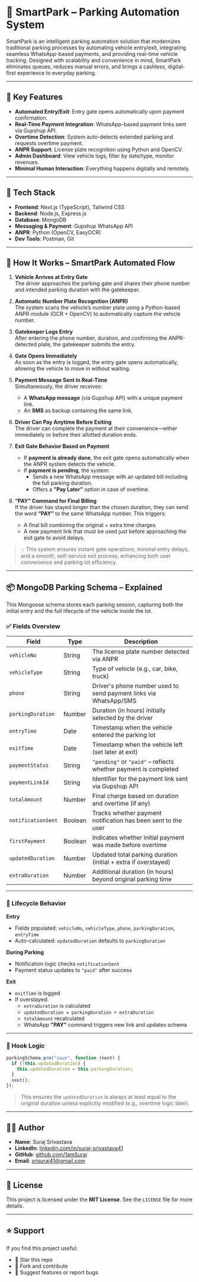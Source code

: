 # 🚗 SmartPark – Parking Automation System

SmartPark is an intelligent parking automation solution that modernizes traditional parking processes by automating vehicle entry/exit, integrating seamless WhatsApp-based payments, and providing real-time vehicle tracking. Designed with scalability and convenience in mind, SmartPark eliminates queues, reduces manual errors, and brings a cashless, digital-first experience to everyday parking.

---

## 📌 Key Features

- **Automated Entry/Exit**: Entry gate opens automatically upon payment confirmation.
- **Real-Time Payment Integration**: WhatsApp-based payment links sent via Gupshup API.
- **Overtime Detection**: System auto-detects extended parking and requests overtime payment.
- **ANPR Support**: License plate recognition using Python and OpenCV.
- **Admin Dashboard**: View vehicle logs, filter by date/type, monitor revenues.
- **Minimal Human Interaction**: Everything happens digitally and remotely.

---

## 🧱 Tech Stack

- **Frontend**: Next.js (TypeScript), Tailwind CSS
- **Backend**: Node.js, Express.js
- **Database**: MongoDB
- **Messaging & Payment**: Gupshup WhatsApp API
- **ANPR**: Python (OpenCV, EasyOCR)
- **Dev Tools**: Postman, Git

---

## 🏁 How It Works – SmartPark Automated Flow

1. **Vehicle Arrives at Entry Gate**  
   The driver approaches the parking gate and shares their phone number and intended parking duration with the gatekeeper.

2. **Automatic Number Plate Recognition (ANPR)**  
   The system scans the vehicle’s number plate using a Python-based ANPR module (OCR + OpenCV) to automatically capture the vehicle number.

3. **Gatekeeper Logs Entry**  
   After entering the phone number, duration, and confirming the ANPR-detected plate, the gatekeeper submits the entry.

4. **Gate Opens Immediately**  
   As soon as the entry is logged, the entry gate opens automatically, allowing the vehicle to move in without waiting.

5. **Payment Message Sent in Real-Time**  
   Simultaneously, the driver receives:
   - A **WhatsApp message** (via Gupshup API) with a unique payment link.
   - An **SMS** as backup containing the same link.

6. **Driver Can Pay Anytime Before Exiting**  
   The driver can complete the payment at their convenience—either immediately or before their allotted duration ends.

7. **Exit Gate Behavior Based on Payment**
   - If **payment is already done**, the exit gate opens automatically when the ANPR system detects the vehicle.
   - If **payment is pending**, the system:
     - Sends a new WhatsApp message with an updated bill including the full parking duration.
     - Offers a **"Pay Later"** option in case of overtime.

8. **“PAY” Command for Final Billing**  
   If the driver has stayed longer than the chosen duration, they can send the word **“PAY”** to the same WhatsApp number. This triggers:
   - A final bill combining the original + extra time charges.
   - A new payment link that must be used just before approaching the exit gate to avoid delays.

> 💡 This system ensures instant gate operations, minimal entry delays, and a smooth, self-service exit process, enhancing both user convenience and parking lot efficiency.

---

## 📦 MongoDB Parking Schema – Explained

This Mongoose schema stores each parking session, capturing both the initial entry and the full lifecycle of the vehicle inside the lot.

### ✅ Fields Overview

| Field              | Type     | Description                                                                 |
|--------------------|----------|-----------------------------------------------------------------------------|
| `vehicleNo`         | String   | The license plate number detected via ANPR                                 |
| `vehicleType`       | String   | Type of vehicle (e.g., car, bike, truck)                                   |
| `phone`             | String   | Driver's phone number used to send payment links via WhatsApp/SMS          |
| `parkingDuration`   | Number   | Duration (in hours) initially selected by the driver                        |
| `entryTime`         | Date     | Timestamp when the vehicle entered the parking lot                          |
| `exitTime`          | Date     | Timestamp when the vehicle left (set later at exit)                         |
| `paymentStatus`     | String   | `"pending"` or `"paid"` – reflects whether payment is completed             |
| `paymentLinkId`     | String   | Identifier for the payment link sent via Gupshup API                        |
| `totalAmount`       | Number   | Final charge based on duration and overtime (if any)                        |
| `notificationSent`  | Boolean  | Tracks whether payment notification has been sent to the user               |
| `firstPayment`      | Boolean  | Indicates whether initial payment was made before overtime                  |
| `updatedDuration`   | Number   | Updated total parking duration (initial + extra if overstayed)              |
| `extraDuration`     | Number   | Additional duration (in hours) beyond original parking time                 |

---

### 🔄 Lifecycle Behavior

**Entry**  
- Fields populated: `vehicleNo`, `vehicleType`, `phone`, `parkingDuration`, `entryTime`  
- Auto-calculated: `updatedDuration` defaults to `parkingDuration`

**During Parking**  
- Notification logic checks `notificationSent`  
- Payment status updates to `"paid"` after success

**Exit**  
- `exitTime` is logged  
- If overstayed:  
  - `extraDuration` is calculated  
  - `updatedDuration = parkingDuration + extraDuration`  
  - `totalAmount` recalculated  
  - WhatsApp **"PAY"** command triggers new link and updates schema

---

### 🧠 Hook Logic

```js
parkingSchema.pre("save", function (next) {
  if (!this.updatedDuration) {
    this.updatedDuration = this.parkingDuration;
  }
  next();
});
```

> This ensures the `updatedDuration` is always at least equal to the original duration unless explicitly modified (e.g., overtime logic later).

---

## 👨‍💻 Author

- **Name**: Suraj Srivastava  
- **LinkedIn**: [linkedin.com/in/suraj-srivastava41](https://linkedin.com/in/suraj-srivastava41)  
- **GitHub**: [github.com/1amSuraj](https://github.com/1amSuraj)  
- **Email**: srisuraj41@gmail.com  

---

## 📄 License

This project is licensed under the **MIT License**. See the `LICENSE` file for more details.

---

## ⭐️ Support

If you find this project useful:

- 🌟 Star this repo
- 🔁 Fork and contribute
- 🧠 Suggest features or report bugs
